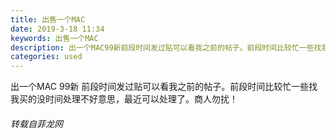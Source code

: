 ```yaml
---
title: 出售一个MAC
date: 2019-3-18 11:34
keywords: 出售一个MAC
description: 出一个MAC99新前段时间发过贴可以看我之前的帖子。前段时间比较忙一些找我买的没时间处理不好意思，最近可以处理了。商人勿扰！
categories: used
---
```

<td class="t_f" id="postmessage_3247187">

出一个MAC 99新 前段时间发过贴可以看我之前的帖子。前段时间比较忙一些找我买的没时间处理不好意思，最近可以处理了。商人勿扰！</td>
###### 转载自菲龙网